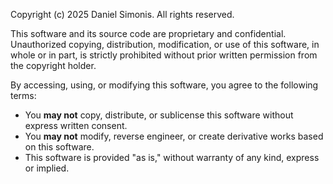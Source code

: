Copyright (c) 2025 Daniel Simonis. All rights reserved.

This software and its source code are proprietary and confidential. Unauthorized copying, distribution, modification, or use of this software, in whole or in part, is strictly prohibited without prior written permission from the copyright holder.

By accessing, using, or modifying this software, you agree to the following terms:
- You **may not** copy, distribute, or sublicense this software without express written consent.
- You **may not** modify, reverse engineer, or create derivative works based on this software.
- This software is provided "as is," without warranty of any kind, express or implied.
